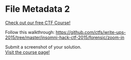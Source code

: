 # File Metadata 2

[Check out our free CTF Course!](https://academy.hoppersroppers.org/mod/page/view.php?id=580)

Follow this walkthrough: <https://github.com/ctfs/write-ups-2015/tree/master/insomni-hack-ctf-2015/forensic/zoom-in>		

Submit a screenshot of your solution.							
[Visit the course page!](https://academy.hoppersroppers.org/mod/assign/view.php?id=580)
